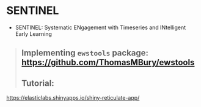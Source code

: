 # SENTINEL
- SENTINEL: Systematic ENgagement with Timeseries and INtelligent Early Learning

> ## Implementing `ewstools` package: https://github.com/ThomasMBury/ewstools
> ## Tutorial: 
https://elasticlabs.shinyapps.io/shiny-reticulate-app/